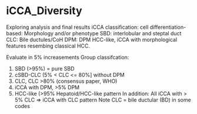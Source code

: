 # iCCA_Diversity
Exploring analysis and final results
iCCA classification: cell differentiation-based: Morphology and/or phenotype
SBD: interlobular and steptal duct 
CLC: Bile ductules/CoH
DPM: DPM 
HCC-like, iCCA with morphological features resembing classical HCC. 

Evaluate in 5% increasements
Group classifcation: 
 1. SBD (>95%) = pure SBD 
 2. cSBD-CLC (5% < CLC <= 80%] without DPM 
 3. CLC, CLC >80% (consensus paper, WHO) 
 4. iCCA with DPM, >5% DPM 
 5. HCC-like (>95% Hepatoid/HCC-like pattern
 In addition: All iCCA with > 5% CLC => iCCA with CLC pattern
Note CLC = bile ductular (BD) in some codes
 
